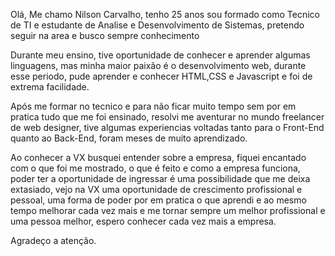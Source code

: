 Olá, Me chamo Nilson Carvalho, tenho 25 anos sou formado como Tecnico de TI e estudante de Analise e Desenvolvimento de Sistemas, pretendo seguir
na area e busco sempre conhecimento

Durante meu ensino, tive oportunidade de conhecer e aprender algumas linguagens, mas minha maior paixão é o desenvolvimento web, durante
esse periodo, pude aprender e conhecer HTML,CSS e Javascript e foi de extrema facilidade.

Após me formar no tecnico e para não ficar muito tempo sem por em pratica tudo que me foi ensinado, resolvi me aventurar no mundo freelancer de
web designer, tive algumas experiencias voltadas tanto para o Front-End quanto ao Back-End, foram meses de muito aprendizado.

Ao conhecer a VX busquei entender sobre a empresa, fiquei encantado com o que foi me mostrado, o que é feito e como a empresa funciona, poder
ter a oportunidade de ingressar é uma possibilidade que me deixa extasiado, vejo na VX uma oportunidade de crescimento profissional e pessoal, uma forma
de poder por em pratica o que aprendi e ao mesmo tempo melhorar cada vez mais e me tornar sempre um melhor profissional e uma pessoa melhor, espero
conhecer cada vez mais a empresa.

Agradeço a atenção.
